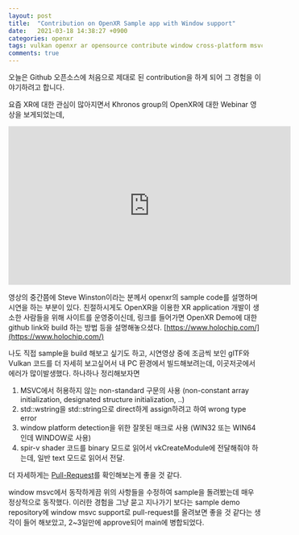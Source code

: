 ```yaml
---
layout: post
title:  "Contribution on OpenXR Sample app with Window support"
date:   2021-03-18 14:38:27 +0900
categories: openxr
tags: vulkan openxr ar opensource contribute window cross-platform msvc
comments: true  
---
```


오늘은 Github 오픈소스에 처음으로 제대로 된 contribution을 하게 되어 그 경험을 이야기하려고 합니다.

요즘 XR에 대한 관심이 많아지면서 Khronos group의 OpenXR에 대한 Webinar 영상을 보게되었는데,


<iframe width="560" height="315" src="https://www.youtube-nocookie.com/embed/7eLQXMpwzsQ?start=1532" frameborder="0" allow="accelerometer; autoplay; clipboard-write; encrypted-media; gyroscope; picture-in-picture" allowfullscreen></iframe>

영상의 중간쯤에 Steve Winston이라는 분께서 openxr의 sample code를 설명하며 시연을 하는 부분이 있다.
친절하시게도 OpenXR을 이용한 XR application 개발이 생소한 사람들을 위해 사이트를 운영중이신데, 링크를 들어가면 
OpenXR Demo에 대한 github link와 build 하는 방법 등을 설명해놓으셨다.
[https://www.holochip.com/](https://www.holochip.com/) 

나도 직접 sample을 build 해보고 싶기도 하고, 시연영상 중에 조금씩 보인 glTF와 Vulkan 코드를 더 자세히 보고싶어서 
내 PC 환경에서 빌드해보려는데, 이곳저곳에서 에러가 많이발생했다. 하나하나 정리해보자면

1. MSVC에서 허용하지 않는 non-standard 구문의 사용 (non-constant array initialization, designated structure initialization, ..)
2. std::wstring을 std::string으로 direct하게 assign하려고 하여 wrong type error
3. window platform detection을 위한 잘못된 매크로 사용 (WIN32 또는 WIN64인데 WINDOW로 사용)
4. spir-v shader 코드를 binary 모드로 읽어서 vkCreateModule에 전달해줘야 하는데, 일반 text 모드로 읽어서 전달.

더 자세하게는 [Pull-Request](https://github.com/Holochip-Public/OpenXRSamples/pull/2)를 확인해보는게 좋을 것 같다.

window msvc에서 동작하게끔 위의 사항들을 수정하여 sample을 돌려봤는데 매우 정상적으로 동작했다.
이러한 경험을 그냥 묻고 지나가기 보다는 sample demo repository에 window msvc support로 
pull-request를 올려보면 좋을 것 같다는 생각이 들어 해보았고, 2~3일만에 approve되어 main에 병합되었다.